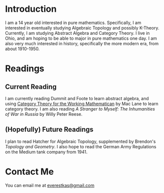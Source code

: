 

# Introduction
I am a 14 year old interested in pure mathematics. Specifically, I am interested in eventually studying Algebraic Topology and possibly K-Theory. Currently, I am studying Abstract Algebra and Category Theory. I live in Ohio, and am hoping to be able to major in pure mathematics one day. I am also very much interested in history, specifically the more modern era, from about 1910-1950. 

# Readings
## Current Reading
I am currently reading Dummit and Foote to learn abstract algebra, and using [Category Theory for the Working Mathematican](https://link.springer.com/book/10.1007/978-1-4757-4721-8) by Mac Lane to learn category theory. I am also reading _A Stranger to Myself: The Inhumanities of War in Russia_ by Willy Peter Reese.
## (Hopefully) Future Readings
I plan to read Hatcher for Algebraic Topology, supplemented by Brendon's _Topology and Geometry_. I also hope to read the German Army Regulations on the Medium tank company from 1941. 
# Contact Me
You can email me at everestkas@gmail.com
